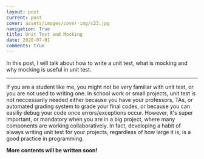 ```yaml
---
layout: post
current: post
cover: assets/images/cover-img/c23.jpg
navigation: True
title: Unit Test and Mocking
date: 2020-07-01
comments: true
---
```


In this post, I will talk about how to write a unit test, what is mocking and why mocking is useful in unit test.

---

If you are a student like me, you might not be very familiar with unit test, or you are not used to writing one. In school work or small projects, unit test is not neccessarily needed either because you have your professors, TAs, or automated grading system to grade your final codes, or because you can easiliy debug your code once errors/exceptions occur. However, it's super important, or mandatory when you are in a big project, where many components are working collaboratively. In fact, developing a habit of always writing unit test for your projects, regardless of how large it is, is a good practice in programming.

**More contents will be written soon!**
